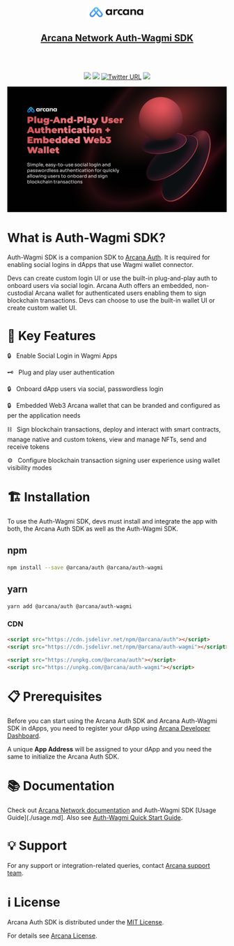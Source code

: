 <p align="center">
<a href="#start"><img height="30rem" src="https://raw.githubusercontent.com/arcana-network/branding/main/an_logo_light_temp.png"/></a>
<h2 align="center"> <a href="https://arcana.network/">Arcana Network Auth-Wagmi SDK </a></h2>
</p>
<br/>
<p id="banner" align="center">
<br/>
<a title="MIT License" href="https://github.com/arcana-network/license/blob/main/LICENSE.md"><img src="https://img.shields.io/badge/license-MIT-blue"/></a>
<a title="Beta release" href="https://github.com/arcana-network/auth-wagmi/releases"><img src="https://img.shields.io/github/v/release/arcana-network/auth-wagmi?style=flat-square&color=28A745"/></a>
<a title="Twitter" href="https://twitter.com/ArcanaNetwork"><img alt="Twitter URL" src="https://img.shields.io/twitter/url?style=social&url=https%3A%2F%2Ftwitter.com%2FArcanaNetwork"/></a>
<a title="CodeCov" href="https://codecov.io/gh/arcana-network/auth-wagmi"> 
 <img src="https://codecov.io/gh/arcana-network/auth-wagmi/branch/dev/graph/badge.svg?token=KmdjEs3enL"/></a>
</p><p id="start" align="center">
<a href="https://docs.beta.arcana.network/"><img src="https://raw.githubusercontent.com/arcana-network/branding/main/an_banner_docs.png" alt="Arcana Auth-Wagmi SDK"/></a>
</p>

# What is Auth-Wagmi SDK?

Auth-Wagmi SDK is a companion SDK to [Arcana Auth](https://github.com/arcana-network/auth). It is required for enabling social logins in dApps that use Wagmi wallet connector.

Devs can create custom login UI or use the built-in plug-and-play auth to onboard users via social login. Arcana Auth offers an embedded, non-custodial Arcana wallet for authenticated users enabling them to sign blockchain transactions. Devs can choose to use the built-in wallet UI or create custom wallet UI.

# 💪 Key Features

<p>🔒 &nbsp; Enable Social Login in Wagmi Apps</p>
<p>🗝️ &nbsp; Plug and play user authentication</p>
<p>🔒 &nbsp; Onboard dApp users via social, passwordless login</p>
<p>🔒 &nbsp; Embedded Web3 Arcana wallet that can be branded and configured as per the application needs </p>
<p>⛓️ &nbsp; Sign blockchain transactions, deploy and interact with smart contracts, manage native and custom tokens, view and manage NFTs, send and receive tokens</p>
<p>⚙️ &nbsp; Configure blockchain transaction signing user experience using wallet visibility modes</p>

# 🏗️ Installation

To use the Auth-Wagmi SDK, devs must install and integrate the app with both, the Arcana Auth SDK as well as the Auth-Wagmi SDK.

## npm

```sh
npm install --save @arcana/auth @arcana/auth-wagmi
```

## yarn

```sh
yarn add @arcana/auth @arcana/auth-wagmi
```

### CDN

```html
<script src="https://cdn.jsdelivr.net/npm/@arcana/auth"></script>
<script src="https://cdn.jsdelivr.net/npm/@arcana/auth-wagmi"></script>
```

```html
<script src="https://unpkg.com/@arcana/auth"></script>
<script src="https://unpkg.com/@arcana/auth-wagmi"></script>
```

# 📋 Prerequisites

Before you can start using the Arcana Auth SDK and Arcana Auth-Wagmi SDK in dApps, you need to register your dApp using [Arcana Developer Dashboard](https://dashboard.arcana.network/).

A unique **App Address** will be assigned to your dApp and you need the same to initialize the Arcana Auth SDK.

# 📚 Documentation

Check out [Arcana Network documentation](https://docs.arcana.network/) and Auth-Wagmi SDK [Usage Guide](./usage.md].  Also see [Auth-Wagmi Quick Start Guide](https://docs.arcana.network/quick-start/wagmi-quick-start.html).

# 💡 Support

For any support or integration-related queries, contact [Arcana support team](mailto:support@arcana.network).

# ℹ️ License

Arcana Auth SDK is distributed under the [MIT License](https://fossa.com/blog/open-source-licenses-101-mit-license/).

For details see [Arcana License](https://github.com/arcana-network/license/blob/main/LICENSE.md).
